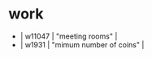 # work
- | w11047       | "meeting rooms"                |
- | w1931        | "mimum number of coins"        |
